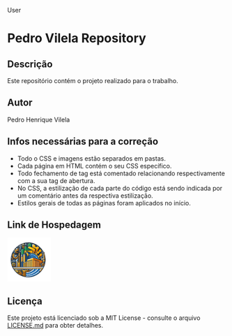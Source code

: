 User
# Pedro Vilela Repository

## Descrição
Este repositório contém o projeto realizado para o trabalho.

## Autor
Pedro Henrique Vilela

## Infos necessárias para a correção
- Todo o CSS e imagens estão separados em pastas.
- Cada página em HTML contém o seu CSS específico.
- Todo fechamento de tag está comentado relacionando respectivamente com a sua tag de abertura.
- No CSS, a estilização de cada parte do código está sendo indicada por um comentário antes da respectiva estilização.
- Estilos gerais de todas as páginas foram aplicados no início.

## Link de Hospedagem
<a href="https://etufbphv.netlify.app/"><img src="Icones/Logo.png" alt="logo" width="100"> </a>


## Licença
Este projeto está licenciado sob a MIT License - consulte o arquivo [LICENSE.md](LICENSE.md) para obter detalhes.
